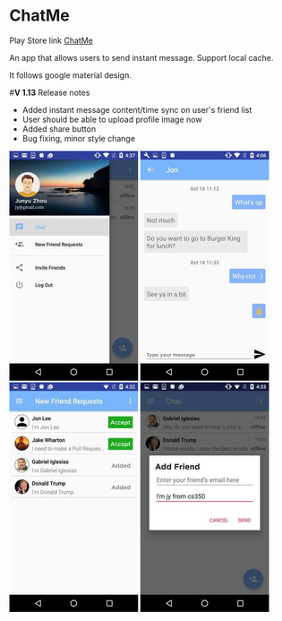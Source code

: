 # ChatMe

Play Store link [ChatMe](https://play.google.com/store/apps/details?id=com.junyu.IMBudget)

An app that allows users to send instant message.
Support local cache.

It follows google material design. 

#**V 1.13** Release notes

* Added instant message content/time sync on user's friend list
* User should be able to upload profile image now
* Added share button
* Bug fixing, minor style change


![](demoPhotos/sideMenu.jpg?raw=true "Chat Menu")
![](demoPhotos/newChatDemo.jpg?raw=true "Chat Screen")
![](demoPhotos/requestDemo.jpg?raw=true "request Screen")
![](demoPhotos/addFriendDemo.jpg?raw=true "addFriend Screen")

